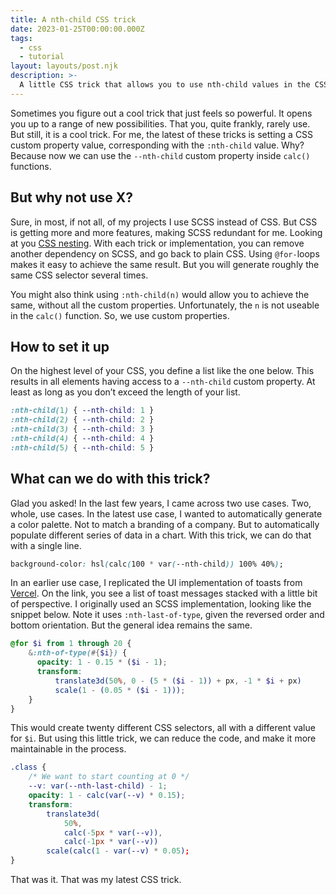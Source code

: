 ```yaml
---
title: A nth-child CSS trick
date: 2023-01-25T00:00:00.000Z
tags:
  - css
  - tutorial
layout: layouts/post.njk
description: >-
  A little CSS trick that allows you to use nth-child values in the CSS calc() function.
---
```


Sometimes you figure out a cool trick that just feels so powerful. It opens you up to a range of new possibilities. That you, quite frankly, rarely use. But still, it is a cool trick. For me, the latest of these tricks is setting a CSS custom property value, corresponding with the `:nth-child` value. Why? Because now we can use the `--nth-child` custom property inside `calc()` functions. 

## But why not use X?
Sure, in most, if not all, of my projects I use SCSS instead of CSS. But CSS is getting more and more features, making SCSS redundant for me. Looking at you [CSS nesting](https://www.w3.org/TR/css-nesting-1/). With each trick or implementation, you can remove another dependency on SCSS, and go back to plain CSS. Using `@for-`loops makes it easy to achieve the same result. But you will generate roughly the same CSS selector several times.   

You might also think using `:nth-child(n)` would allow you to achieve the same, without all the custom properties. Unfortunately, the `n` is not useable in the `calc()` function. So, we use custom properties.

## How to set it up
On the highest level of your CSS, you define a list like the one below. This results in all elements having access to a `--nth-child` custom property. At least as long as you don’t exceed the length of your list.

```css
:nth-child(1) { --nth-child: 1 }
:nth-child(2) { --nth-child: 2 }
:nth-child(3) { --nth-child: 3 }
:nth-child(4) { --nth-child: 4 }
:nth-child(5) { --nth-child: 5 }
```

## What can we do with this trick?
Glad you asked! In the last few years, I came across two use cases. Two, whole, use cases. In the latest use case, I wanted to automatically generate a color palette. Not to match a branding of a company. But to automatically populate different series of data in a chart. With this trick, we can do that with a single line.

```css
background-color: hsl(calc(100 * var(--nth-child)) 100% 40%);
```

In an earlier use case, I replicated the UI implementation of toasts from [Vercel](https://vercel.com/design/toast). On the link, you see a list of toast messages stacked with a little bit of perspective. I originally used an SCSS implementation, looking like the snippet below. Note it uses `:nth-last-of-type`, given the reversed order and bottom orientation. But the general idea remains the same. 

```scss
@for $i from 1 through 20 {
	&:nth-of-type(#{$i}) {
	  opacity: 1 - 0.15 * ($i - 1);
	  transform:
		  translate3d(50%, 0 - (5 * ($i - 1)) + px, -1 * $i + px) 
		  scale(1 - (0.05 * ($i - 1)));
	}
}
```

This would create twenty different CSS selectors, all with a different value for `$i`. But using this little trick, we can reduce the code, and make it more maintainable in the process.

```css
.class {
	/* We want to start counting at 0 */
	--v: var(--nth-last-child) - 1;
	opacity: 1 - calc(var(--v) * 0.15);
	transform:
		translate3d(
			50%, 
			calc(-5px * var(--v)), 
			calc(-1px * var(--v)) 
		scale(calc(1 - var(--v) * 0.05);
}
```

That was it. That was my latest CSS trick.
